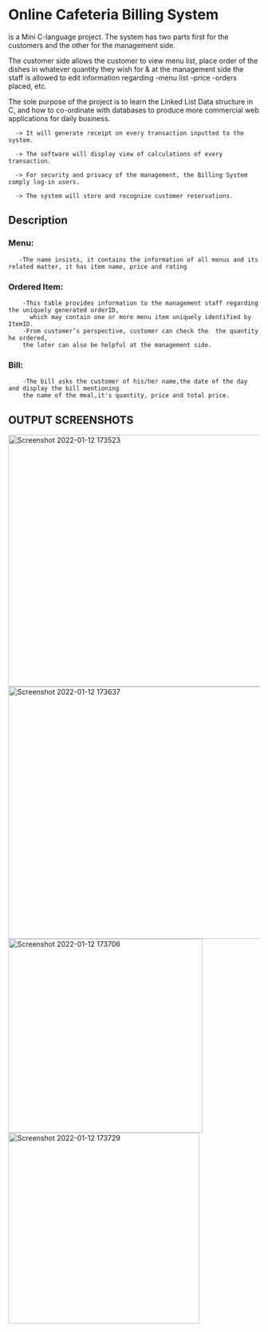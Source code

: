 # Online Cafeteria Billing System 
is a Mini C-language project.
The system has two parts first for the customers and the other for the management side. 

 

The customer side allows the customer to view menu list, place order of the dishes in whatever quantity they wish for & 
at the management side the staff is allowed to edit information regarding 
-menu list 
-price 
-orders placed, etc.

The sole purpose of the project is to learn the Linked List Data structure in C, 
and how to co-ordinate with databases to produce more commercial web applications for daily business.  


      -> It will generate receipt on every transaction inputted to the system. 

      -> The software will display view of calculations of every transaction. 

      -> For security and privacy of the management, the Billing System comply log-in users. 

      -> The system will store and recognize customer reservations. 
      

## Description 

   ### Menu: 

       -The name insists, it contains the information of all menus and its related matter, it has item name, price and rating 

   ### Ordered Item: 

        -This table provides information to the management staff regarding the uniquely generated orderID, 
          which may contain one or more menu item uniquely identified by ItemID. 
        -From customer’s perspective, customer can check the  the quantity he ordered, 
        the later can also be helpful at the management side. 

   ### Bill: 

        -The bill asks the customer of his/her name,the date of the day and display the bill mentioning 
        the name of the meal,it's quantity, price and total price. 
        
   ## OUTPUT SCREENSHOTS
   
   <img width="505" alt="Screenshot 2022-01-12 173523" src="https://user-images.githubusercontent.com/89255668/149138045-92b57b5c-e827-4bd8-8d94-536a918a55fa.png">
   
   <img width="506" alt="Screenshot 2022-01-12 173637" src="https://user-images.githubusercontent.com/89255668/149138139-2c866c9f-3659-47fa-8ad5-a11799861c77.png">

   <img width="389" alt="Screenshot 2022-01-12 173706" src="https://user-images.githubusercontent.com/89255668/149138148-d8b7e964-5c13-4146-9626-fbbf807991d4.png">

   <img width="383" alt="Screenshot 2022-01-12 173729" src="https://user-images.githubusercontent.com/89255668/149138153-206d795c-dc4a-4d3e-9236-671614033b42.png">
        
        
